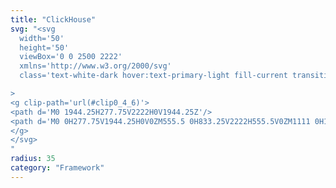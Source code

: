 ```yaml
---
title: "ClickHouse"
svg: "<svg 
  width='50' 
  height='50' 
  viewBox='0 0 2500 2222' 
  xmlns='http://www.w3.org/2000/svg'
  class='text-white-dark hover:text-primary-light fill-current transition-[opacity_.5s,color_.5s]'

>
<g clip-path='url(#clip0_4_6)'>
<path d='M0 1944.25H277.75V2222H0V1944.25Z'/>
<path d='M0 0H277.75V1944.25H0V0ZM555.5 0H833.25V2222H555.5V0ZM1111 0H1388.75V2222H1111V0ZM1666.5 0H1944.25V2222H1666.5V0ZM2222 902.688H2499.75V1319.31H2222V902.688Z'/>
</g>
</svg>
"
radius: 35
category: "Framework"
---
```

